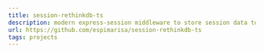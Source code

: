 ```yaml
---
title: session-rethinkdb-ts
description: modern express-session middleware to store session data to rethinkdb
url: https://github.com/espimarisa/session-rethinkdb-ts
tags: projects
---
```

